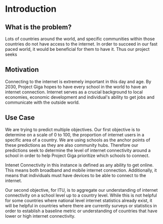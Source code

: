 # Introduction

## What is the problem? 
Lots of countries around the world, and specific communities within those countries do not have access to the internet. In order to succeed in our fast paced world, it would be beneficial for them to have it. Thus our project seeks 

## Motivation

Connecting to the internet is extremely important in this day and age. By 2030, Project Giga hopes to have every school in the world to have an internet connection. Internet serves as a crucial background to local economies, economic development and individual's ability to get jobs and communicate with the outside world. 

## Use Case

We are trying to predict multiple objectives. Our first objective is to determine on a scale of 0 to 100, the proportion of internet users in a specific area of a country. We are using schools as the anchor points of these predictions as they are also community hubs. Therefore our predictions seek to determine the level of internet connectivity around a school in order to help Project Giga prioritize which schools to connect.

Intenet Connectivity in this instance is defined as any ability to get online. This means both broadband and mobile internet connection. Additionally, it means that individuals must have devices to be able to connect to the internet.

Our second objective, for ITU, is to aggregate our understanding of internet connectivity on a school level up to a country level. While this is not helpful for some countries where national level internet statistics already exist, it will be helpful in countries where there are currently surveys or statistics in order to establish a baseline metric or understanding of countries that have lower or high internet connectivity. 